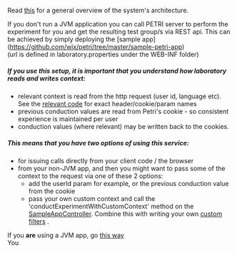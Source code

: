 Read [this](https://github.com/wix/petri/wiki/PETRI-System-Components) for a general overview of the system's architecture.

If you don't run a JVM application you can call PETRI server to perform the experiment for you and get the resulting test group/s via REST api.
This can be achieved by simply deploying the [sample app] (https://github.com/wix/petri/tree/master/sample-petri-app)  
(url is defined in laboratory.properties under the WEB-INF folder)

##### If you use this setup, it is important that you understand how laboratory reads and writes context:  

- relevant context is read from the http request (user id, language etc). See the [relevant code](https://github.com/wix/petri/blob/master/petri-spring-integration/src/main/java/com/wixpress/petri/laboratory/HttpRequestUserInfoExtractor.java) for exact header/cookie/param names
- previous conduction values are read from Petri's cookie - so consistent experience is maintained per user
- conduction values (where relevant) may be written back to the cookies.

##### This means that you have two options of using this service:
- for issuing calls directly from your client code / the browser
- from your non-JVM app, and then you might want to pass some of the context to the request via one of these 2 options:
  - add the userId param for example, or the previous conduction value from the cookie
  - pass your own custom context and call the 'conductExperimentWithCustomContext' method on the [SampleAppController](https://github.com/wix/petri/blob/2c31c03a47dcf00466fc812834b5c7abdc3271ae/sample-petri-app/src/main/java/com/wixpress/common/petri/SampleAppController.java). 
Combine this with writing your own [custom filters](https://github.com/wix/petri/wiki/Custom-Filters)
.  

If you <b>are</b> using a JVM app, go [this way](https://github.com/wix/petri/wiki/Integrating-Petri-into-your-app)  
You 